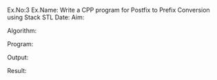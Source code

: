 Ex.No:3
Ex.Name: Write a CPP program for Postfix to Prefix Conversion using Stack STL
Date:
Aim:


Algorithm:





Program:



Output:



Result:

